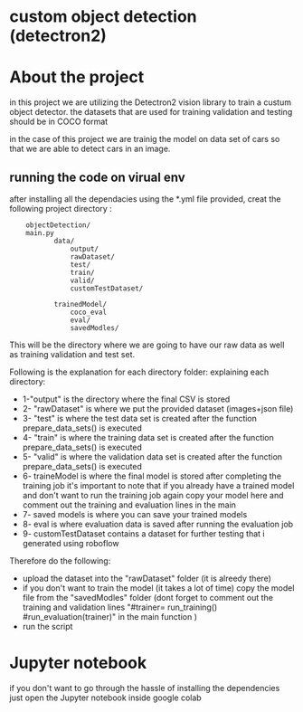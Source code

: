 # custom object detection (detectron2)

# About the project 
in this project we are utilizing the Detectron2 vision library to train a custum object detector. the datasets that are used for training validation and testing should be in COCO format 

in the case of this project we are trainig the model on data set of cars so that we are able to detect cars in an image.

## running the code on virual env
after installing all the dependacies using the *.yml file provided, creat the following project directory :

        objectDetection/
		main.py
               data/
                   output/
                   rawDataset/
                   test/
                   train/
                   valid/
                   customTestDataset/
                    
               trainedModel/
                   coco_eval
                   eval/
                   savedModles/
                   

This will be the directory where we are going to have our raw data as well as training validation and test set.

Following is the explanation for each directory folder:
explaining each directory:

* 1-"output" is the directory where the final CSV is stored
* 2- "rawDataset" is where we put the provided dataset (images+json file)
* 3- "test" is where the test data set is created after the function prepare_data_sets() is executed 
* 4- "train" is where the training data set is created after the function prepare_data_sets() is executed 
* 5- "valid" is where the validation data set is created after the function prepare_data_sets() is executed 
* 6- traineModel is where the final model is stored after completing the training job
it's important to note that if you already have a trained model and don't want to run the training job again
copy your model here and comment out the training and evaluation lines in the main
* 7- saved models is where you can save your trained models
* 8- eval is where evaluation data is saved after running the evaluation job
* 9- customTestDataset contains a dataset for further testing that i generated using roboflow

Therefore do the following: 

* upload the dataset into the "rawDataset" folder (it is alreedy there)
* if you don't want to train the model (it takes a lot of time) copy the model file from the "savedModles" folder (dont forget to comment out the training and validation lines "#trainer= run_training() #run_evaluation(trainer)" in the main function )
* run the script 

# Jupyter notebook 
if you don't want to go through the hassle of installing the dependencies just open the Jupyter notebook inside google colab 

